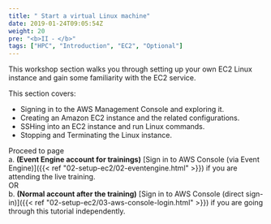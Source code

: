 ```yaml
---
title: " Start a virtual Linux machine"
date: 2019-01-24T09:05:54Z
weight: 20
pre: "<b>II ⁃ </b>"
tags: ["HPC", "Introduction", "EC2", "Optional"]
---
```


This workshop section walks you through setting up your own EC2 Linux instance and gain some familiarity with the EC2 service.

This section covers:

- Signing in to the AWS Management Console and exploring it.
- Creating an Amazon EC2 instance and the related configurations.
- SSHing into an EC2 instance and run Linux commands.
- Stopping and Terminating the Linux instance.  

Proceed to page  
a.	**(Event Engine account for trainings)** [Sign in to AWS Console (via Event Engine)]({{< ref "02-setup-ec2/02-eventengine.html" >}}) if you are attending the live training.  
OR  
b.	**(Normal account after the training)** [Sign in to AWS Console (direct sign-in)]({{< ref "02-setup-ec2/03-aws-console-login.html" >}}) if you are going through this tutorial independently.  
